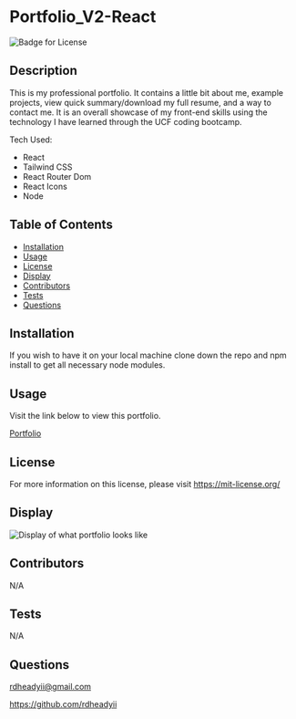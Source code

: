 # Portfolio_V2-React
![Badge for License](https://shields.io/badge/license-MIT-blue.svg)

## Description

This is my professional portfolio. It contains a little bit about me, example projects, view quick summary/download my full resume, and a way to contact me. It is an overall showcase of my front-end skills using the technology I have learned through the UCF coding bootcamp.

Tech Used:
* React
* Tailwind CSS
* React Router Dom
* React Icons
* Node

## Table of Contents
* [Installation](#installation)
* [Usage](#usage)
* [License](#license)
* [Display](#display)
* [Contributors](#contributors)
* [Tests](#tests)
* [Questions](#questions)

## Installation
If you wish to have it on your local machine clone down the repo and npm install to get all necessary node modules.

## Usage
Visit the link below to view this portfolio.

[Portfolio](https://rdheadyii-portfolio.netlify.app/)

## License
For more information on this license, please visit https://mit-license.org/

## Display
![Display of what portfolio looks like](./images/screenshot.PNG)

## Contributors
N/A

## Tests
N/A

## Questions
rdheadyii@gmail.com

https://github.com/rdheadyii
